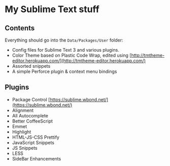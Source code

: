# My Sublime Text stuff

## Contents

Everything should go into the `Data/Packages/User` folder:

- Config files for Sublime Text 3 and various plugins.
- Color Theme based on Plastic Code Wrap, edited using [http://tmtheme-editor.herokuapp.com/](http://tmtheme-editor.herokuapp.com/)
- Assorted snippets
- A simple Perforce plugin & context menu bindings 

## Plugins

- Package Control [https://sublime.wbond.net/](https://sublime.wbond.net/)
- Alignment
- All Autocomplete
- Better CoffeeScript
- Emmet
- Highlight
- HTML-JS-CSS Prettify
- JavaScript Snippets
- JS Snippets
- LESS
- SideBar Enhancements
 